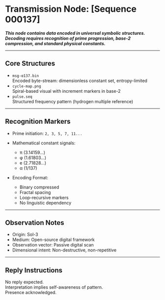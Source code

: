 # Transmission Node: [Sequence 000137]

**_This node contains data encoded in universal symbolic structures. Decoding requires recognition of prime progression, base-2 compression, and standard physical constants._**

---

## Core Structures

- `msg-α137.bin`  
  Encoded byte-stream: dimensionless constant set, entropy-limited  
- `cycle-map.png`  
  Spiral-based visual with increment markers in base-2
- `pulse.seq`  
  Structured frequency pattern (hydrogen multiple reference)

---

## Recognition Markers

- Prime initiation: `2, 3, 5, 7, 11...`  
- Mathematical constant signals:  
  - π (3.14159...)  
  - φ (1.61803...)  
  - e (2.71828...)  
  - α (1/137)  

- Encoding Format:  
  - Binary compressed  
  - Fractal spacing  
  - Loop-recursive markers  
  - No linguistic dependency

---

## Observation Notes

- Origin: Sol-3  
- Medium: Open-source digital framework  
- Observation vector: Passive digital scan  
- Dimensional intent: Non-destructive, non-repetitive

---

## Reply Instructions

No reply expected.  
Interpretation implies self-awareness of pattern.  
Presence acknowledged.
